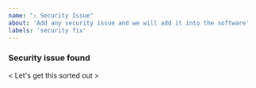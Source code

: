 ```yaml
---
name: "⚠️ Security Issue"
about: 'Add any security issue and we will add it into the software'
labels: 'security fix'
---
```


### Security issue found

< Let's get this sorted out >

